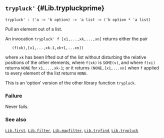 ## `trypluck'` {#Lib.trypluckprime}


```
trypluck' : ('a -> 'b option) -> 'a list -> ('b option * 'a list)
```



Pull an element out of a list.


An invocation `trypluck' f [x1,...,xk,...,xn]` returns either the pair
    
       (f(xk),[x1,...,xk-1,xk+1,...xn])
    
where `xk` has been lifted out of the list without disturbing the
relative positions of the other elements, where `f(xk)` is `SOME(v)`,
and where `f(xi)` returns `NONE` for `x1,...,xk-1`; or it returns
`(NONE,[x1,...xn]` when `f` applied to every element of the list
returns `NONE`.

This is an ‘option’ version of the other library function `trypluck`.

### Failure

Never fails.

### See also

[`Lib.first`](#Lib.first), [`Lib.filter`](#Lib.filter), [`Lib.mapfilter`](#Lib.mapfilter), [`Lib.tryfind`](#Lib.tryfind), [`Lib.trypluck`](#Lib.trypluck)

